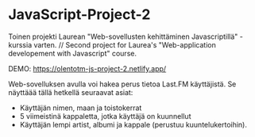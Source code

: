 # JavaScript-Project-2
Toinen projekti Laurean "Web-sovellusten kehittäminen Javascriptillä" -kurssia varten. // Second project for Laurea's "Web-application developement with Javascript" course.

DEMO: https://olentotm-js-project-2.netlify.app/

Web-sovelluksen avulla voi hakea perus tietoa Last.FM käyttäjistä. Se näyttäää tällä hetkellä seuraavat asiat:
- Käyttäjän nimen, maan ja toistokerrat
- 5 viimeistinä kappaletta, jotka käyttäjä on kuunnellut
- Käyttäjän lempi artist, albumi ja kappale (perustuu kuuntelukertoihin).